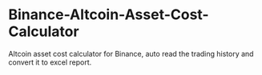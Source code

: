 # Binance-Altcoin-Asset-Cost-Calculator
Altcoin asset cost calculator for Binance, auto read the trading history and convert it to excel report.

